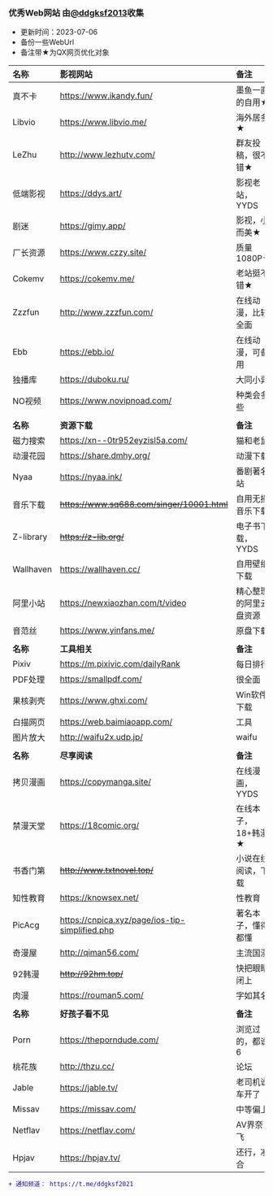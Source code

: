 ### 优秀Web网站 由[**@ddgksf2013**](https://github.com/ddgksf2013)收集
* 更新时间：2023-07-06
* 备份一些WebUrl
* 备注带★为QX网页优化对象
  

| 名称 | 影视网站 | 备注 |
| :----- | :----- | :----- |
| 真不卡 | https://www.ikandy.fun/ |  墨鱼一直的自用★ |
| Libvio |   https://www.libvio.me/ |   海外居多★ | 
| LeZhu |   http://www.lezhutv.com/ |   群友投稿，很不错★ | 
| 低端影视 |   https://ddys.art/ | 影视老站，YYDS  | 
| 剧迷 |   https://gimy.app/ | 影视，小而美★  |
| 厂长资源 |  https://www.czzy.site/ | 质量1080P★  | 
| Cokemv |  https://cokemv.me/ | 老站挺不错★  | 
| Zzzfun | http://www.zzzfun.com/ |  在线动漫，比较全面 |
| Ebb | https://ebb.io/ | 在线动漫，可备用 |
| 独播库|  https://duboku.ru/ | 大同小异 |
| NO视频 | https://www.novipnoad.com/ | 种类会多些 |
| | | |
| **名称** | **资源下载** | **备注** |
| 磁力搜索|  https://xn--0tr952eyzisl5a.com/ | 猫和老鼠 |
| 动漫花园 |  https://share.dmhy.org/ | 动漫下载 |
| Nyaa |  https://nyaa.ink/ | 番剧著名站 |
| 音乐下载|  ~~https://www.sq688.com/singer/10001.html~~ | 自用无损音乐下载 |
| Z-library|  ~~https://z-lib.org/~~ | 电子书下载，YYDS |
| Wallhaven |  https://wallhaven.cc/ |  自用壁纸下载 |
| 阿里小站   | https://newxiaozhan.com/t/video | 精心整理的阿里云盘资源 |
| 音范丝 | https://www.yinfans.me/ | 原盘下载 |
| | | |
| **名称** | **工具相关** | **备注** |
| Pixiv |  https://m.pixivic.com/dailyRank | 每日排行 |
| PDF处理|  https://smallpdf.com/ | 很全面 |
| 果核剥壳|  https://www.ghxi.com/ | Win软件下载 |
| 白描网页 |  https://web.baimiaoapp.com/ | 工具 |
| 图片放大 |  http://waifu2x.udp.jp/ |  waifu |
| | | |
| **名称** | **尽享阅读** | **备注** |
| 拷贝漫画 |  https://copymanga.site/ |  在线漫画，YYDS |
| 禁漫天堂|  https://18comic.org/ | 在线本子，18+韩漫★ |
| 书香门第|  ~~http://www.txtnovel.top/~~ |  小说在线阅读，下载 |
| 知性教育 |  https://knowsex.net/ | 性教育 | 
| PicAcg |  https://cnpica.xyz/page/ios-tip-simplified.php | 著名本子，懂得都懂 |
| 奇漫屋 |  http://qiman56.com/ | 主流国漫 |
| 92韩漫 | ~~http://92hm.top/~~ | 快把眼睛闭上 | 
| 肉漫 |  https://rouman5.com/ | 字如其名 |
| | | |
| **名称** | **好孩子看不见** | **备注** |
| Porn |  https://theporndude.com/ |  浏览过的，都说6 |
| 桃花族 | http://thzu.cc/ | 论坛 |
| Jable | https://jable.tv/ | 老司机说车开了 |
| Missav | https://missav.com/ | 中等偏上 |
| Netflav | https://netflav.com/ | AV界奈飞 |
| Hpjav | https://hpjav.tv/ | 还行，凑合 |

```diff
+ 通知频道： https://t.me/ddgksf2021
```
